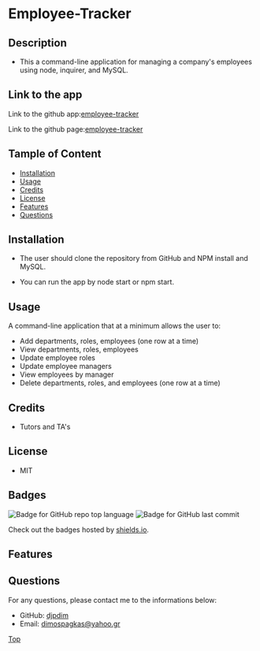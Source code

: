 # Employee-Tracker

## Description

-   This a command-line application for managing a company's employees using node, inquirer, and MySQL.

## Link to the app

Link to the github app:[employee-tracker](https://github.com/djpdim/employee-tracker)

Link to the github page:[employee-tracker](https://djpdim.github.io/employee-tracker/)

## Tample of Content

-   [Installation](#installation)
-   [Usage](#usage)
-   [Credits](#credits)
-   [License](#license)
-   [Features](#features)
-   [Questions](#questions)

## Installation

-   The user should clone the repository from GitHub and NPM install and MySQL.

*   You can run the app by node start or npm start.

## Usage

A command-line application that at a minimum allows the user to:

-   Add departments, roles, employees (one row at a time)
-   View departments, roles, employees
-   Update employee roles
-   Update employee managers
-   View employees by manager
-   Delete departments, roles, and employees (one row at a time)

## Credits

-   Tutors and TA's

## License

-   MIT

## Badges

![Badge for GitHub repo top language](https://img.shields.io/github/languages/top/djpdim/employee-tracker?style=flat&logo=appveyor) ![Badge for GitHub last commit](https://img.shields.io/github/last-commit/djpdim/employee-tracker?style=flat&logo=appveyor)

Check out the badges hosted by [shields.io](https://shields.io/).

## Features

## Questions

For any questions, please contact me to the informations below:

-   GitHub: [djpdim](https://github.com/djpdim)
-   Email: [dimospagkas@yahoo.gr](mailto:dimospagkas@yahoo.gr)

[Top](#description)
